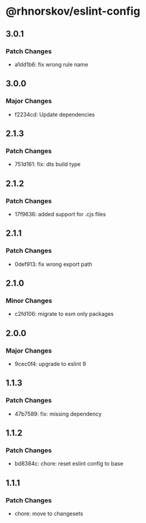 # @rhnorskov/eslint-config

## 3.0.1

### Patch Changes

- a1dd1b6: fix wrong rule name

## 3.0.0

### Major Changes

- f2234cd: Update dependencies

## 2.1.3

### Patch Changes

- 751d161: fix: dts build type

## 2.1.2

### Patch Changes

- 17f9636: added support for .cjs files

## 2.1.1

### Patch Changes

- 0def913: fix wrong export path

## 2.1.0

### Minor Changes

- c2fd106: migrate to esm only packages

## 2.0.0

### Major Changes

- 9cec0f4: upgrade to eslint 9

## 1.1.3

### Patch Changes

- 47b7589: fix: missing dependency

## 1.1.2

### Patch Changes

- bd8384c: chore: reset eslint config to base

## 1.1.1

### Patch Changes

- chore: move to changesets
